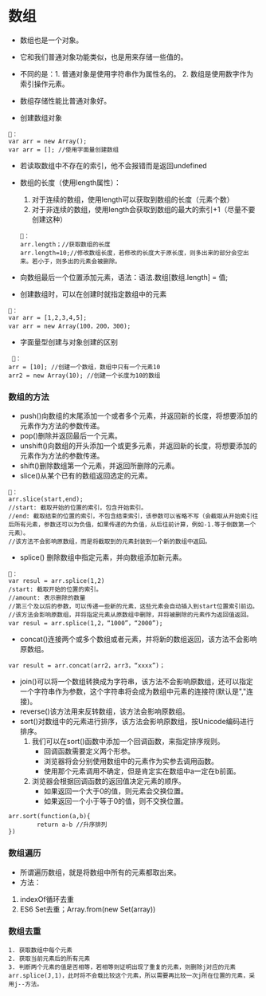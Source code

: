 # 数组
- 数组也是一个对象。
- 它和我们普通对象功能类似，也是用来存储一些值的。
- 不同的是：1. 普通对象是使用字符串作为属性名的。
            2. 数组是使用数字作为索引操作元素。
- 数组存储性能比普通对象好。

- 创建数组对象
```
🌰：
var arr = new Array();
var arr = []; //使用字面量创建数组
```

- 若读取数组中不存在的索引，他不会报错而是返回undefined

- 数组的长度（使用length属性）：
   1. 对于连续的数组，使用length可以获取到数组的长度（元素个数）
   2. 对于非连续的数组，使用length会获取到数组的最大的索引+1（尽量不要创建这种）
   ```
   🌰：
   arr.length；//获取数组的长度
   arr.length=10;//修改数组长度，若修改的长度大于原长度，则多出来的部分会空出来。若小于，则多出的元素会被删除。
   ```

- 向数组最后一个位置添加元素，语法：语法.数组[数组.length] = 值;

- 创建数组时，可以在创建时就指定数组中的元素
 ```
 🌰：
 var arr = [1,2,3,4,5];
 var arr = new Array(100，200，300);
 ```

- 字面量型创建与对象创建的区别
 ```
  🌰：
 arr = [10]; //创建一个数组，数组中只有一个元素10
 arr2 = new Array(10); //创建一个长度为10的数组
 ```
 
### 数组的方法
   - push()向数组的末尾添加一个或者多个元素，并返回新的长度，将想要添加的元素作为方法的参数传递。
   - pop()删除并返回最后一个元素。
   - unshift()向数组的开头添加一个或更多元素，并返回新的长度，将想要添加的元素作为方法的参数传递。
   - shift()删除数组第一个元素，并返回所删除的元素。
   - slice()从某个已有的数组返回选定的元素。
   ```
   🌰：
   arr.slice(start,end);
   //start: 截取开始的位置的索引，包含开始索引。
   //end: 截取结束的位置的索引，不包含结束索引，该参数可以省略不写（会截取从开始索引往后所有元素，参数还可以为负值，如果传递的为负值，从后往前计算，例如-1.等于倒数第一个元素）。
   //该方法不会影响原数组，而是将截取到的元素封装到一个新的数组中返回。
   ```
   - splice() 删除数组中指定元素，并向数组添加新元素。
   ```
   🌰：
   var resul = arr.splice(1,2)
   /start: 截取开始的位置的索引。
   //amount: 表示删除的数量
   //第三个及以后的参数，可以传递一些新的元素，这些元素会自动插入到start位置索引前边。
   //该方法会影响原数组，并将指定元素从原数组中删除，并将被删除的元素作为返回值返回。
   var resul = arr.splice(1,2，“1000”，“2000”);
   ```
   
   - concat()连接两个或多个数组或者元素，并将新的数组返回，该方法不会影响原数组。
   ```
   var result = arr.concat(arr2，arr3，“xxxx”)；
   ```
   
   - join()可以将一个数组转换成为字符串，该方法不会影响原数组，还可以指定一个字符串作为参数，这个字符串将会成为数组中元素的连接符(默认是","连接)。
   - reverse()该方法用来反转数组，该方法会影响原数组。
   - sort()对数组中的元素进行排序，该方法会影响原数组，按Unicode编码进行排序。
      1. 我们可以在sort()函数中添加一个回调函数，来指定排序规则。
         - 回调函数需要定义两个形参。
         - 浏览器将会分别使用数组中的元素作为实参去调用函数。
         - 使用那个元素调用不确定，但是肯定实在数组中a一定在b前面。
      2. 浏览器会根据回调函数的返回值决定元素的顺序。
         - 如果返回一个大于0的值，则元素会交换位置。
         - 如果返回一个小于等于0的值，则不交换位置。
   ```
   arr.sort(function(a,b){
           return a-b //升序排列 
   })
   ```
   
### 数组遍历
   - 所谓遍历数组，就是将数组中所有的元素都取出来。
   - 方法：
   1. indexOf循环去重
   2. ES6 Set去重；Array.from(new Set(array))

### 数组去重
    1. 获取数组中每个元素
    2. 获取当前元素后的所有元素
    3. 判断两个元素的值是否相等，若相等则证明出现了重复的元素，则删除j对应的元素arr.splice(J,1)，此时将不会载比较这个元素，所以需要再比较一次j所在位置的元素，采用j--方法。
    
